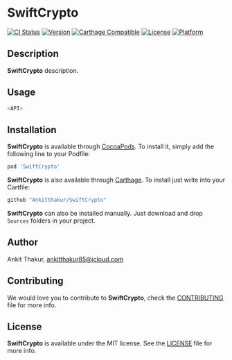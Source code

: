 # SwiftCrypto

[![CI Status](http://img.shields.io/travis/Ankitthakur/SwiftCrypto.svg?style=flat)](https://travis-ci.org/Ankitthakur/SwiftCrypto)
[![Version](https://img.shields.io/cocoapods/v/SwiftCrypto.svg?style=flat)](http://cocoadocs.org/docsets/SwiftCrypto)
[![Carthage Compatible](https://img.shields.io/badge/Carthage-compatible-4BC51D.svg?style=flat)](https://github.com/Carthage/Carthage)
[![License](https://img.shields.io/cocoapods/l/SwiftCrypto.svg?style=flat)](http://cocoadocs.org/docsets/SwiftCrypto)
[![Platform](https://img.shields.io/cocoapods/p/SwiftCrypto.svg?style=flat)](http://cocoadocs.org/docsets/SwiftCrypto)

## Description

**SwiftCrypto** description.

## Usage

```swift
<API>
```

## Installation

**SwiftCrypto** is available through [CocoaPods](http://cocoapods.org). To install
it, simply add the following line to your Podfile:

```ruby
pod 'SwiftCrypto'
```

**SwiftCrypto** is also available through [Carthage](https://github.com/Carthage/Carthage).
To install just write into your Cartfile:

```ruby
github "Ankitthakur/SwiftCrypto"
```

**SwiftCrypto** can also be installed manually. Just download and drop `Sources` folders in your project.

## Author

Ankit Thakur, ankitthakur85@icloud.com

## Contributing

We would love you to contribute to **SwiftCrypto**, check the [CONTRIBUTING](https://github.com/Ankitthakur/SwiftCrypto/blob/master/CONTRIBUTING.md) file for more info.

## License

**SwiftCrypto** is available under the MIT license. See the [LICENSE](https://github.com/Ankitthakur/SwiftCrypto/blob/master/LICENSE.md) file for more info.
